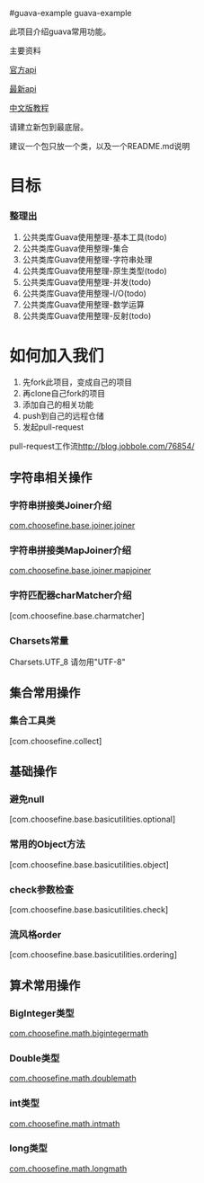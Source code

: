 #guava-example
guava-example

此项目介绍guava常用功能。

主要资料

[官方api](http://tool.oschina.net/apidocs/apidoc?api=guava)

[最新api](https://google.github.io/guava/releases/18.0/api/docs/)

[中文版教程](http://ifeve.com/google-guava)


请建立新包到最底层。

建议一个包只放一个类，以及一个README.md说明

# 目标

### 整理出 
1. 公共类库Guava使用整理-基本工具(todo)
2. 公共类库Guava使用整理-集合
3. 公共类库Guava使用整理-字符串处理
4. 公共类库Guava使用整理-原生类型(todo)
5. 公共类库Guava使用整理-并发(todo)
6. 公共类库Guava使用整理-I/O(todo)
7. 公共类库Guava使用整理-数学运算
8. 公共类库Guava使用整理-反射(todo)

# 如何加入我们
1. 先fork此项目，变成自己的项目
2. 再clone自己fork的项目
3. 添加自己的相关功能
4. push到自己的远程仓储
5. 发起pull-request

pull-request工作流<http://blog.jobbole.com/76854/>


## 字符串相关操作

### 字符串拼接类Joiner介绍
[com.choosefine.base.joiner.joiner](https://git.oschina.net/quhengShop/guava-example/tree/master/src/main/java/com/choosefine/base/joiner/joiner)

### 字符串拼接类MapJoiner介绍
[com.choosefine.base.joiner.mapjoiner](https://git.oschina.net/quhengShop/guava-example/tree/master/src/main/java/com/choosefine/base/joiner/mapJoiner)

### 字符匹配器charMatcher介绍
[com.choosefine.base.charmatcher]

### Charsets常量
Charsets.UTF_8 请勿用"UTF-8"


## 集合常用操作

### 集合工具类

[com.choosefine.collect]

## 基础操作

### 避免null

[com.choosefine.base.basicutilities.optional]

### 常用的Object方法

[com.choosefine.base.basicutilities.object]

### check参数检查

[com.choosefine.base.basicutilities.check]

### 流风格order

[com.choosefine.base.basicutilities.ordering]


## 算术常用操作

### BigInteger类型

[com.choosefine.math.bigintegermath](https://git.oschina.net/quhengShop/guava-example/tree/master/src/main/java/com/choosefine/math/bigintegermath)

### Double类型

[com.choosefine.math.doublemath](https://git.oschina.net/quhengShop/guava-example/tree/master/src/main/java/com/choosefine/math/doublemath)

### int类型

[com.choosefine.math.intmath](https://git.oschina.net/quhengShop/guava-example/tree/master/src/main/java/com/choosefine/math/intmath)

### long类型

[com.choosefine.math.longmath](https://git.oschina.net/quhengShop/guava-example/tree/master/src/main/java/com/choosefine/math/longmath)